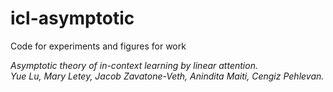 # icl-asymptotic
Code for experiments and figures for work

_Asymptotic theory of in-context learning by linear attention._\
_Yue Lu, Mary Letey, Jacob Zavatone-Veth, Anindita Maiti, Cengiz Pehlevan._


